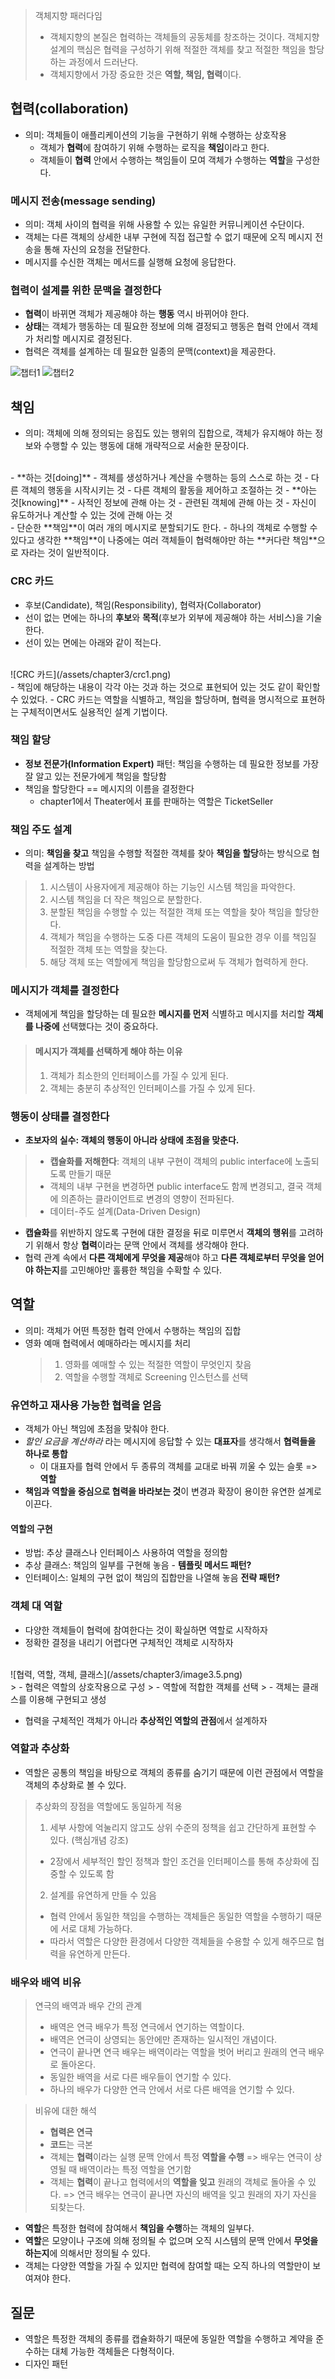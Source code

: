 
> 객체지향 패러다임
> - 객체지향의 본질은 협력하는 객체들의 공동체를 창조하는 것이다.
> 객체지향 설계의 핵심은 협력을 구성하기 위해 적절한 객체를 찾고 적절한 책임을 할당하는 과정에서 드러난다.
> - 객체지향에서 가장 중요한 것은 **역할, 책임, 협력**이다.

## 협력(collaboration)
- 의미: 객체들이 애플리케이션의 기능을 구현하기 위해 수행하는 상호작용
  - 객체가 **협력**에 참여하기 위해 수행하는 로직을 **책임**이라고 한다.
  - 객체들이 **협력** 안에서 수행하는 책임들이 모여 객체가 수행하는 **역할**을 구성한다.

### 메시지 전송(message sending)
- 의미: 객체 사이의 협력을 위해 사용할 수 있는 유일한 커뮤니케이션 수단이다.
- 객체는 다른 객체의 상세한 내부 구현에 직접 접근할 수 없기 때문에 오직 메시지 전송을 통해 자신의 요청을 전달한다.
- 메시지를 수신한 객체는 메서드를 실행해 요청에 응답한다.

### 협력이 설계를 위한 문맥을 결정한다
- **협력**이 바뀌면 객체가 제공해야 하는 **행동** 역시 바뀌어야 한다.
- **상태**는 객체가 행동하는 데 필요한 정보에 의해 결정되고 행동은 협력 안에서 객체가 처리할 메시지로 결정된다.
- 협력은 객체를 설계하는 데 필요한 일종의 문맥(context)을 제공한다.

![챕터1](/assets/chapter3/chapter1.png)
![챕터2](/assets/chapter3/chapter2.png)

## 책임
- 의미: 객체에 의해 정의되는 응집도 있는 행위의 집합으로, 객체가 유지해야 하는 정보와 수행할 수 있는 행동에 대해 개략적으로 서술한 문장이다.
<br>
- **하는 것[doing]**
  - 객체를 생성하거나 계산을 수행하는 등의 스스로 하는 것
  - 다른 객체의 행동을 시작시키는 것
  - 다른 객체의 활동을 제어하고 조절하는 것
- **아는 것[knowing]**
  - 사적인 정보에 관해 아는 것
  - 관련된 객체에 관해 아는 것
  - 자신이 유도하거나 계산할 수 있는 것에 관해 아는 것
<br>
- 단순한 **책임**이 여러 개의 메시지로 분할되기도 한다.
- 하나의 객체로 수행할 수 있다고 생각한 **책임**이 나중에는 여러 객체들이 협력해야만 하는 **커다란 책임**으로 자라는 것이 일반적이다.

### CRC 카드
- 후보(Candidate), 책임(Responsibility), 협력자(Collaborator)
- 선이 없는 면에는 하나의 **후보**와 **목적**(후보가 외부에 제공해야 하는 서비스)을 기술한다.
- 선이 있는 면에는 아래와 같이 적는다.
<br>
![CRC 카드](/assets/chapter3/crc1.png)
<br>
  - 책임에 해당하는 내용이 각각 아는 것과 하는 것으로 표현되어 있는 것도 같이 확인할 수 있었다.
  - CRC 카드는 역할을 식별하고, 책임을 할당하며, 협력을 명시적으로 표현하는 구체적이면서도 실용적인 설계 기법이다.

### 책임 할당
- **정보 전문가(Information Expert)** 패턴: 책임을 수행하는 데 필요한 정보를 가장 잘 알고 있는 전문가에게 책임을 할당함
- 책임을 할당한다 == 메시지의 이름을 결정한다
  - chapter1에서 Theater에서 표를 판매하는 역할은 TicketSeller

### 책임 주도 설계
  - 의미: **책임을 찾고** 책임을 수행할 적절한 객체를 찾아 **책임을 할당**하는 방식으로 협력을 설계하는 방법
  > 1. 시스템이 사용자에게 제공해야 하는 기능인 시스템 책임을 파악한다.
  > 2. 시스템 책임을 더 작은 책임으로 분할한다.
  > 3. 분할된 책임을 수행할 수 있는 적절한 객체 또는 역할을 찾아 책임을 할당한다.
  > 4. 객체가 책임을 수행하는 도중 다른 객체의 도움이 필요한 경우 이를 책임질 적절한 객체 또는 역할을 찾는다.
  > 5. 해당 객체 또는 역할에게 책임을 할당함으로써 두 객체가 협력하게 한다.

### 메시지가 객체를 결정한다
- 객체에게 책임을 할당하는 데 필요한 **메시지를 먼저** 식별하고 메시지를 처리할 **객체를 나중에** 선택했다는 것이 중요하다.
> #### 메시지가 객체를 선택하게 해야 하는 이유
> 1. 객체가 최소한의 인터페이스를 가질 수 있게 된다.
> 2. 객체는 충분히 추상적인 인터페이스를 가질 수 있게 된다.

### 행동이 상태를 결정한다
- **초보자의 실수: 객체의 행동이 아니라 상태에 초점을 맞춘다.**
> - **캡슐화를 저해한다**: 객체의 내부 구현이 객체의 public interface에 노출되도록 만들기 때문
> - 객체의 내부 구현을 변경하면 public interface도 함께 변경되고, 결국 객체에 의존하는 클라이언트로 변경의 영향이 전파된다.
> - 데이터-주도 설계(Data-Driven Design)
- **캡슐화**를 위반하지 않도록 구현에 대한 결정을 뒤로 미루면서 **객체의 행위**를 고려하기 위해서 항상 **협력**이라는 문맥 안에서 객체를 생각해야 한다.
- 협력 관계 속에서 **다른 객체에게 무엇을 제공**해야 하고 **다른 객체로부터 무엇을 얻어야 하는지**를 고민해야만 훌륭한 책임을 수확할 수 있다.

## 역할
- 의미: 객체가 어떤 특정한 협력 안에서 수행하는 책임의 집합
- 영화 예매 협력에서 예매하라는 메시지를 처리
  > 1. 영화를 예매할 수 있는 적절한 역할이 무엇인지 찾음
  > 2. 역할을 수행할 객체로 Screening 인스턴스를 선택

### 유연하고 재사용 가능한 협력을 얻음
- 객체가 아닌 책임에 초점을 맞춰야 한다.
- *할인 요금을 계산하라* 라는 메시지에 응답할 수 있는 **대표자**를 생각해서 **협력들을 하나로 통합**
  - 이 대표자를 협력 안에서 두 종류의 객체를 교대로 바꿔 끼울 수 있는 슬롯 => **역할**
- **책임과 역할을 중심으로 협력을 바라보는 것**이 변경과 확장이 용이한 유연한 설계로 이끈다.

#### 역할의 구현
- 방법: 추상 클래스나 인터페이스 사용하여 역할을 정의함
- 추상 클래스: 책임의 일부를 구현해 놓음 - **템플릿 메서드 패턴?**
- 인터페이스: 일체의 구현 없이 책임의 집합만을 나열해 놓음 **전략 패턴?**

### 객체 대 역할
- 다양한 객체들이 협력에 참여한다는 것이 확실하면 역할로 시작하자
- 정확한 결정을 내리기 어렵다면 구체적인 객체로 시작하자
<br>
![협력, 역할, 객체, 클래스](/assets/chapter3/image3.5.png)
<br>
>  - 협력은 역할의 상호작용으로 구성
>  - 역할에 적합한 객체를 선택
>  - 객체는 클래스를 이용해 구현되고 생성

- 협력을 구체적인 객체가 아니라 **추상적인 역할의 관점**에서 설계하자

### 역할과 추상화
- 역할은 공통의 책임을 바탕으로 객체의 종류를 숨기기 때문에 이런 관점에서 역할을 객체의 추상화로 볼 수 있다.
> 추상화의 장점을 역할에도 동일하게 적용
> 1. 세부 사항에 억눌리지 않고도 상위 수준의 정책을 쉽고 간단하게 표현할 수 있다. (핵심개념 강조)
> - 2장에서 세부적인 할인 정책과 할인 조건을 인터페이스를 통해 추상화에 집중할 수 있도록 함
> 2. 설계를 유연하게 만들 수 있음
> - 협력 안에서 동일한 책임을 수행하는 객체들은 동일한 역할을 수행하기 때문에 서로 대체 가능하다.
> - 따라서 역할은 다양한 환경에서 다양한 객체들을 수용할 수 있게 해주므로 협력을 유연하게 만든다.

### 배우와 배역 비유
> 연극의 배역과 배우 간의 관계
> - 배역은 연극 배우가 특정 연극에서 연기하는 역할이다.
> - 배역은 연극이 상영되는 동안에만 존재하는 일시적인 개념이다.
> - 연극이 끝나면 연극 배우는 배역이라는 역할을 벗어 버리고 원래의 연극 배우로 돌아온다.
> - 동일한 배역을 서로 다른 배우들이 연기할 수 있다.
> - 하나의 배우가 다양한 연극 안에서 서로 다른 배역을 연기할 수 있다.

> 비유에 대한 해석
> - **협력은 연극**
> - **코드**는 극본
> - 객체는 **협력**이라는 실행 문맥 안에서 특정 **역할을 수행** => 배우는 연극이 상영될 때 배역이라는 특정 역할을 연기함
> - 객체는 **협력**이 끝나고 협력에서의 **역할을 잊고** 원래의 객체로 돌아올 수 있다. => 연극 배우는 연극이 끝나면 자신의 배역을 잊고 원래의 자기 자신을 되찾는다.

- **역할**은 특정한 협력에 참여해서 **책임을 수행**하는 객체의 일부다.
- **역할**은 모양이나 구조에 의해 정의될 수 없으며 오직 시스템의 문맥 안에서 **무엇을 하는지**에 의해서만 정의될 수 있다.
- 객체는 다양한 역할을 가질 수 있지만 협력에 참여할 때는 오직 하나의 역할만이 보여져야 한다.

## 질문
- 역할은 특정한 객체의 종류를 캡슐화하기 때문에 동일한 역할을 수행하고 계약을 준수하는 대체 가능한 객체들은 다형적이다.
- 디자인 패턴
